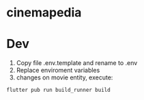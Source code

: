 # cinemapedia

# Dev
1. Copy file .env.template and rename to .env
2. Replace enviroment variables
3. changes on movie entity, execute:
```
flutter pub run build_runner build
```